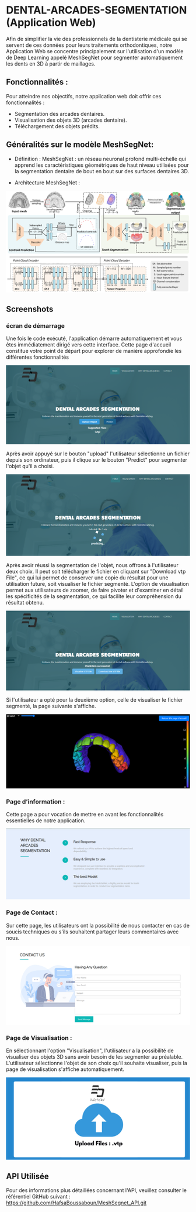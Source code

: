 
# DENTAL-ARCADES-SEGMENTATION (Application Web)

Afin de simplifier la vie des professionnels de la dentisterie médicale qui se servent de ces
données pour leurs traitements orthodontiques, notre Application Web se concentre principalement sur
l'utilisation d'un modèle de Deep Learning appelé MeshSegNet pour segmenter automatiquement les dents en 3D à partir de maillages.



## Fonctionnalités :
Pour atteindre nos objectifs, notre application web doit offrir ces fonctionnalités :
-  Segmentation des arcades dentaires.
- Visualisation des objets 3D (arcades dentaire).
- Téléchargement des objets prédits.

## Généralités sur le modèle MeshSegNet: 
- Définition : 
MeshSegNet : un réseau neuronal profond multi-échelle qui apprend les caractéristiques géométriques de haut niveau utilisées pour la segmentation dentaire de bout en bout sur des surfaces dentaires 3D.

- Architecture MeshSegNet : 

![App Screenshot](https://github.com/HafsaBoussaboun/DENTAL-ARCADES-SEGMENTATION/blob/main/Architecture_MeshSegnet.png?raw=true)


## Screenshots
### écran de démarrage
Une fois le code exécuté, l'application démarre automatiquement et vous êtes immédiatement dirigé vers cette interface. Cette page d'accueil constitue votre point de départ pour explorer de manière approfondie les différentes fonctionnalités

![App Screenshot](https://github.com/HafsaBoussaboun/DENTAL-ARCADES-SEGMENTATION/blob/main/1.png?raw=true)

Après avoir appuyé sur le bouton "upload" l'utilisateur sélectionne un fichier depuis son ordinateur, puis il clique sur le bouton "Predict" pour segmenter l'objet qu'il a choisi.

![App Screenshot](https://github.com/HafsaBoussaboun/DENTAL-ARCADES-SEGMENTATION/blob/main/2.png?raw=true)

Après avoir réussi la segmentation de l'objet, nous offrons à l'utilisateur deux choix. Il peut soit
télécharger le fichier en cliquant sur "Download vtp File", ce qui lui permet de conserver une
copie du résultat pour une utilisation future, soit visualiser le fichier segmenté.
L'option de visualisation permet aux utilisateurs de zoomer, de faire pivoter et d'examiner en détail les spécificités de la segmentation, ce qui facilite leur compréhension du résultat obtenu.

![App Screenshot](https://github.com/HafsaBoussaboun/DENTAL-ARCADES-SEGMENTATION/blob/main/3.png?raw=true)

Si l'utilisateur a opté pour la deuxième option, celle de visualiser le fichier segmenté, la page suivante s'affiche.

![App Screenshot](https://github.com/HafsaBoussaboun/DENTAL-ARCADES-SEGMENTATION/blob/main/4.png?raw=true)


### Page d’information :
Cette page a pour vocation de mettre en avant les fonctionnalités essentielles de notre
application.

![App Screenshot](https://github.com/HafsaBoussaboun/DENTAL-ARCADES-SEGMENTATION/blob/main/5.png?raw=true)

### Page de Contact :
Sur cette page, les utilisateurs ont la possibilité de nous contacter en cas de soucis techniques ou s'ils souhaitent partager leurs commentaires avec nous.

![App Screenshot](https://github.com/HafsaBoussaboun/DENTAL-ARCADES-SEGMENTATION/blob/main/6.png?raw=true)

### Page de Visualisation : 
En sélectionnant l'option "Visualisation", l'utilisateur a la possibilité de visualiser des objets 3D sans avoir besoin de les segmenter au préalable. L'utilisateur sélectionne l'objet de son choix qu'il souhaite visualiser, puis la page de
visualisation s'affiche automatiquement.

![App Screenshot](https://github.com/HafsaBoussaboun/DENTAL-ARCADES-SEGMENTATION/blob/main/7.png?raw=true)

## API Utilisée 

Pour des informations plus détaillées concernant l'API, veuillez consulter le référentiel GitHub suivant :
https://github.com/HafsaBoussaboun/MeshSegnet_API.git

